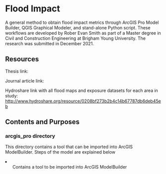 # Flood Impact

A general method to obtain flood impact metrics through ArcGIS Pro Model Builder, QGIS Graphical Modeler, and stand-alone Python script. These workflows are developed by Rober Evan Smith as part of a Master degree in Civil and Construction Engineering at Brigham Young University. The research was submitted in December 2021. 

## Resources

Thesis link:

Journal article link: 

Hydroshare link with all flood maps and exposure datasets for each area in study: http://www.hydroshare.org/resource/0208bf273b2b4c14b67787db6deb45eb

## Contents and Purposes
### arcgis_pro directory
This directory contains a tool that can be imported into ArcGIS ModelBuilder. Steps of the model are explained below
<li>
  <ul>Contains a tool to be imported into ArcGIS ModelBuilder</ul>
  <ul>
</li>
